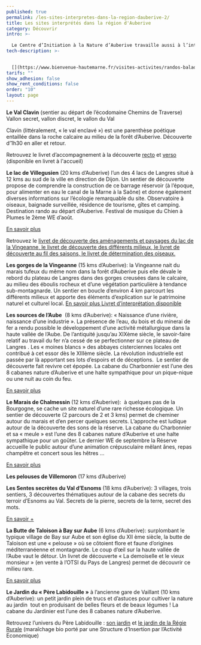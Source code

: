 ```yaml
---
published: true
permalink: /les-sites-interpretes-dans-la-region-dauberive-2/
title: Les sites interprétés dans la région d'Auberive
category: Découvrir
intro: >-
  
  Le Centre d’Initiation à la Nature d’Auberive travaille aussi à l’interprétation de sites patrimoniaux. En voici quelques-uns dans un rayon de 20 kms qui peuvent faire l’objet d’une découverte ou d’une balade . Tous sont en accès libre.
tech-description: >-
  

  [](https://www.bienvenue-hautemarne.fr/visites-activites/randos-balades/toutes-les-balades-et-randonnees-en-haute-marne/)
tarifs: ""
show_adhesion: false
show_rent_conditions: false
order: "10"
layout: page
---
```

**Le Val Clavin** (sentier au départ de l’écodomaine Chemins de Traverse) Vallon secret, vallon discret, le vallon du Val

Clavin (littéralement, « le val enclavé ») est une parenthèse poétique entaillée dans la roche calcaire au milieu de la forêt d’Auberive. 
Découverte d’1h30 en aller et retour.

Retrouvez le livret d’accompagnement à la découverte [recto](https://chemindetraverse52.org/wp-content/uploads/2023/12/recto-val-clavin-9.pdf) et [verso](https://chemindetraverse52.org/wp-content/uploads/2023/12/verso-val-clavin-6.pdf) (disponible en livret à l'accueil)



**Le lac de Villegusien** (20 kms d’Auberive) l’un des 4 lacs de Langres situé à 12 kms au sud de la ville en direction de Dijon.
Un sentier de découverte propose de comprendre la construction de ce barrage réservoir (à l’époque, pour alimenter en eau le canal de la Marne à la Saône) et donne également diverses informations sur l’écologie remarquable du site. Observatoire à oiseaux, baignade surveillée, résidence de tourisme, gîtes et camping. Destination rando 
au départ d’Auberive. Festival de musique du Chien à Plumes le 2ème WE d’août.

[En savoir plus](https://www.bienvenue-hautemarne.fr/nature-preservee/lacs/vingeanne/tour/)

[](https://www.bienvenue-hautemarne.fr/nature-preservee/lacs/vingeanne/tour/)
Retrouvez le [livret de découverte des aménagements et paysages du lac de la Vingeanne, ](https://adt52.media.tourinsoft.eu/upload/Sentier-decouverte-lac-vingeanne-amenagement-et-paysage.pdf)[le livret de découverte des différents milieux, ](https://adt52.media.tourinsoft.eu/upload/Sentier-decouverte-lac-vingeanne-les-milieux.pdf)[le livret de découverte au fil des saisons, ](https://adt52.media.tourinsoft.eu/upload/Sentier-decouverte-lac-vingeanne-les-milieux.pdf)[le livret de détermination des oiseaux.](https://adt52.media.tourinsoft.eu/upload/Sentier-decouverte-lac-vingeanne-determination-des-oiseaux.pdf)



**Les gorges de la Vingeanne** (15 kms d’Auberive): la Vingeanne nait du marais tufeux du même nom dans la forêt d’Auberive puis elle dévale le rebord du plateau de Langres dans des gorges creusées dans le calcaire, au milieu des éboulis rocheux et d’une 
végétation particulière à tendance sub-montagnarde. Un sentier en boucle d’environ 4 km parcourt les différents milieux et apporte des éléments d’explication sur le patrimoine naturel et culturel local.
[En savoir plus ](https://www.bienvenue-hautemarne.fr/sit/aprey-gorges-de-la-vingeanne-pnacha052v5003pg/) [ ](https://www.bienvenue-hautemarne.fr/sit/aprey-gorges-de-la-vingeanne-pnacha052v5003pg/)[Livret d’interprétation disponible](https://adt52.media.tourinsoft.eu/upload/Nature-site-de-la-vingeanne-aprey-2.pdf)


**Les sources de l’Aube**  (8 kms d’Auberive): 
« Naissance d’une rivière, naissance d’une industrie ». La présence de l’eau, du bois et du minerai de fer a rendu possible le développement d’une activité métallurgique dans la haute vallée de l’Aube. De l’antiquité jusqu’au XIXème siècle, le savoir-faire relatif au travail du fer n’a cessé de se perfectionner sur ce plateau de Langres . Les « moines blancs » des abbayes cisterciennes locales ont contribué à cet essor dès le XIIIème siècle. La révolution industrielle est passée par là apportant ses lots d’espoirs et de déceptions.  Le sentier de découverte fait revivre cet épopée. La cabane du Charbonnier est l’une 
des 8 cabanes nature d’Auberive et une halte sympathique pour un pique-nique ou une nuit au coin du feu.

[En savoir plus](https://www.bienvenue-hautemarne.fr/sit/auberive-source-de-laube-pnacha052v5003pk/)



**Le Marais de Chalmessin** (12 kms d’Auberive):  à quelques pas de la Bourgogne, se cache un site naturel d’une rare richesse écologique. Un sentier de découverte (2 parcours de 2 et 3 kms) permet de cheminer autour du marais et d’en percer quelques secrets. L’approche est ludique autour de la découverte des sons de la réserve. 
La cabane du Charbonnier et sa « meule » est l’une des 8 cabanes nature 
d’Auberive et une halte sympathique pour un goûter. Le dernier WE de septembre la Réserve accueille le public autour d’une animation crépusculaire mêlant ânes, repas champêtre et concert sous les hêtres …

[En savoir plus](https://www.bienvenue-hautemarne.fr/itineraires/chalmessin-sentier-de-decouverte-de-la-reserve-de-chalmessin-iticha052v5002bv/)

**Les pelouses de Villemoron** (17 kms d’Auberive)

**Les Sentes secrètes du Val d’Esnoms** (18 kms d’Auberive): 3 villages, trois sentiers, 3 découvertes thématiques autour de la cabane des secrets du terroir d’Esnoms au Val. Secrets de la pierre, secrets de la terre, secret des mots.

[En savoir +](https://adt52.media.tourinsoft.eu/upload/076-Randonnee-haute-marne-le-val-d-esnoms.pdf)

**La Butte de Taloison à Bay sur Aube** (6 kms d’Auberive): surplombant le typique village de Bay sur Aube et son église du XII ème siècle, la butte de Taloison est une « pelouse » où se côtoient flore et faune d’origines méditerranéenne et montagnarde. Le coup d’œil sur la haute vallée de l’Aube vaut le détour. Un livret de découverte « La demoiselle et le vieux monsieur » (en vente à l’OTSI du Pays de Langres) permet de découvrir ce milieu rare.

[En savoir plus](https://www.bienvenue-hautemarne.fr/itineraires/bay-sur-aube-la-butte-de-taloison-pr-n77-iticha052v5002b4/)

**Le Jardin du « Père Labidouille »** à l’ancienne gare de Vaillant (10 kms d’Auberive): un petit jardin plein de trucs et d’astuces pour cultiver la nature au jardin  tout en produisant de belles fleurs et de beaux légumes ! La cabane du Jardinier est l’une des 8 cabanes nature d’Auberive.

Retrouvez l’univers du Père Labidouille : [son jardin](https://chemindetraverse52.org/wp-content/uploads/2023/12/recto-6.pdf) et [le jardin de la Régie Rurale](https://chemindetraverse52.org/wp-content/uploads/2023/12/verso-8.pdf) (maraîchage bio porté par une Structure d’Insertion par l’Activité Economique)












[](https://www.bienvenue-hautemarne.fr/sit/aprey-gorges-de-la-vingeanne-pnacha052v5003pg/)

